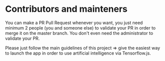 # Contributors and mainteners

You can make a PR Pull Request whenever you want, you just need minimum 2 people (you and someone else) to validate your PR in order to merge it on the master branch. You don't even need the administrator to validate your PR.

Please just follow the main guidelines of this project => give the easiest way to launch the app in order to use artificial intelligence via Tensorflow.js.
